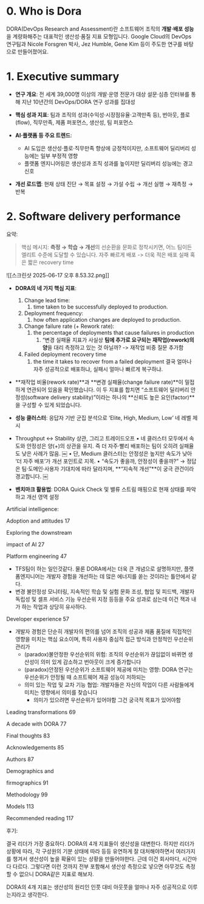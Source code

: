 # 0. Who is Dora
DORA(DevOps Research and Assessment)란 소프트웨어 조직의 **개발·배포 성능**을 계량화해주는 대표적인 생산성·품질 지표 모형입니다. Google Cloud의 DevOps 연구팀과 Nicole Forsgren 박사, Jez Humble, Gene Kim 등이 주도한 연구를 바탕으로 만들어졌어요.


# 1. Executive summary
- **연구 개요**: 전 세계 39,000명 이상의 개발·운영 전문가 대상 설문·심층 인터뷰를 통해 지난 10년간의 DevOps/DORA 연구 성과를 집대성
    
- **핵심 성과 지표**: 팀과 조직의 성과(수익성·시장점유율·고객만족 등), 번아웃, 플로(flow), 직무만족, 제품 퍼포먼스, 생산성, 팀 퍼포먼스
    
- **AI·플랫폼 등 주요 트렌드**:    
    - AI 도입은 생산성·플로·직무만족 향상에 긍정적이지만, 소프트웨어 딜리버리 성능에는 일부 부정적 영향
    - 플랫폼 엔지니어링은 생산성과 조직 성과를 높이지만 딜리버리 성능에는 경고 신호
    
- **개선 로드맵**: 현재 상태 진단 → 목표 설정 → 가설 수립 → 개선 실행 → 재측정 → 반복


# 2. Software delivery performance
요약:
> 핵심 메시지: **측정 → 학습 → 개선**의 선순환을 문화로 정착시키면, 어느 팀이든 엘리트 수준에 도달할 수 있습니다. 자주 빠르게 배포 -> 더욱 적은 배포 실패 혹은 짧은 recovery time

![[스크린샷 2025-06-17 오후 8.53.32.png]]
- **DORA의 네 가지 핵심 지표**:
    1. Change lead time: 
	    1. time taken to be successfully deployed to production.
    2. Deployment frequency: 
	    1. how often application changes are deployed to production.
    3. Change failure rate (+ Rework rate): 
	    1. the percentage of deployments that cause failures in production
		    1. “변경 실패율 지표가 사실상 **팀에 추가로 요구되는 재작업(rework)의 양**을 대리 측정하고 있는 것 아닐까? -> 재작업 비중 질문 추가함
    4. Failed deployment recovery time
	    1. the time it takes to recover from a failed deployment
	결국 얼마나 자주 성공적으로 배포하냐, 실패시 얼마나 빠르게 복구하냐. 
- **재작업 비율(rework rate)**과 **변경 실패율(change failure rate)**이 밀접하게 연관되어 있음을 확인했습니다. 이 두 지표를 합치면 “소프트웨어 딜리버리 안정성(software delivery stability)”이라는 하나의 **신뢰도 높은 요인(factor)**을 구성할 수 있게 되었습니다.
- **성능 클러스터**: 응답자 기반 군집 분석으로 ‘Elite, High, Medium, Low’ 네 레벨 제시
    
- Throughput ↔ Stability 상관, 그리고 트레이드오프
	•	네 클러스터 모두에서 속도와 안정성은 양(+)의 상관을 유지. 즉 더 자주·빨리 배포하는 팀이 오히려 실패율도 낮은 사례가 많음.  ￼
	•	단, Medium 클러스터는 안정성은 높지만 속도가 낮아 ‘더 자주 배포’가 개선 포인트로 지목.
	•	“속도가 좋을까, 안정성이 좋을까?” → 정답은 팀·도메인·사용자 기대치에 따라 달라지며, **“지속적 개선”**이 궁극 관건이라 경고합니다.  ￼
    
- **벤치마크 활용법**: DORA Quick Check 및 밸류 스트림 매핑으로 현재 상태를 파악하고 개선 영역 설정

Artificial intelligence:

Adoption and attitudes 17

Exploring the downstream

impact of AI 27

Platform engineering 47
- TFS팀이 하는 일인것같다. 물론 DORA에서는 더욱 큰 개념으로 설명하지만, 플랫폼엔지니어는 개발자 경험을 개선하는 데 많은 에너지를 쏟는 것이라는 틀안에서 같다. 
- 변경 불안정성 모니터링, 지속적인 학습 및 실험 문화 조성, 협업 및 피드백, 개발자 독립성 및 셀프 서비스 기능 우선순위 지정 등등을 주요 성과로 삼는데 이건 잭과 내가 하는 작업과 상당히 유사하다. 

Developer experience 57
- 개발자 경험은 단순히 개발자의 편의를 넘어 조직의 성공과 제품 품질에 직접적인 영향을 미치는 핵심 요소이며, 특히 사용자 중심적 접근 방식과 안정적인 우선순위 관리가
	- (paradox)불안정한 우선순위의 위험: 조직의 우선순위가 끊임없이 바뀌면 생산성이 의미 있게 감소하고 번아웃이 크게 증가합니다
	- (paradox)안정된 우선순위가 소프트웨어 제공에 미치는 영향: DORA 연구는 우선순위가 안정될 때 소프트웨어 제공 성능이 저하되는
	- 의미 있는 작업 및 교차 기능 협업: 개발자들은 자신의 작업이 다른 사람들에게 미치는 영향에서 의미를 찾습니다
		- 의미가 있으려면 우선순위가 있어야함 그건 궁극적 목표가 있어야함

Leading transformations 69

A decade with DORA 77

Final thoughts 83

Acknowledgements 85

Authors 87

Demographics and

firmographics 91

Methodology 99

Models 113

Recommended reading 117



후기:

결국 리더가 가장 중요하다. DORA의 4개 지표들이 생산성을 대변한다. 하지만 리더가 상황에 따라, 각 구성원의 기분 상태에 따라 등등 유연하게 잘 대처해야하면서 여러가지를 챙겨서 생산성이 높을 확율이 있는 상황을 만들어야한다. 근데 이건 회사마다, 시간마다 다르다. 그렇다면 이런 것까지 전부 포함해서 생산성 측정으로 넣으면 아무것도 측정할 수 없으니 DORA같은 지표로 해보자. 

DORA의 4개 지표는 생산성의 원리인 인풋 대비 아웃풋을 얼마나 자주 성공적으로 이루는지라고 생각한다. 

